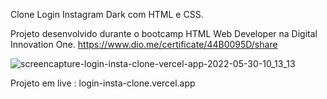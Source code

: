 Clone Login Instagram Dark com HTML e CSS.

Projeto desenvolvido durante o bootcamp HTML Web Developer na Digital Innovation One.
https://www.dio.me/certificate/44B0095D/share

![screencapture-login-insta-clone-vercel-app-2022-05-30-10_13_13](https://user-images.githubusercontent.com/58608300/170999926-07e1d4b3-7bf1-4df4-9070-59c710b1c088.png)

Projeto em live :  login-insta-clone.vercel.app
